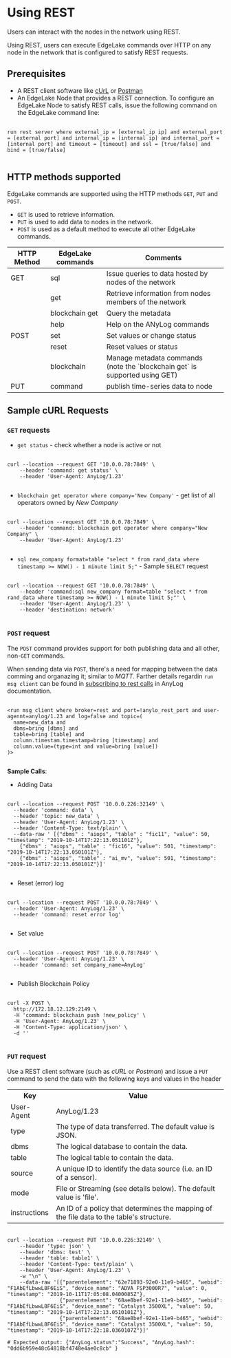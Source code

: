  # Using REST

Users can interact with the nodes in the network using REST.

Using REST, users can execute EdgeLake commands over HTTP on any node in the network that is configured to satisfy REST 
requests.

## Prerequisites
* A REST client software like [cUrL](https://man7.org/linux/man-pages/man1/curl.1.html) or [Postman](https://www.postman.com/)
* An EdgeLake Node that provides a REST connection. To configure an EdgeLake Node to satisfy REST calls, issue the 
following command on the EdgeLake command line:
<pre>
    <code>
run rest server where external_ip = [external_ip ip] and external_port = [external port] and internal_ip = [internal ip] and internal_port = [internal port] and timeout = [timeout] and ssl = [true/false] and bind = [true/false] 
    </code>
</pre>

## HTTP methods supported
EdgeLake commands are supported using the HTTP methods `GET`, `PUT` and `POST`.

* `GET` is used to retrieve information.  
* `PUT` is used to add data to nodes in the network.  
* `POST` is used as a default method to execute all other EdgeLake commands.  

<table>
  <thead>
    <tr>
      <th>HTTP Method</th>
      <th>EdgeLake commands</th>
      <th>Comments</th>
    </tr>
  </thead>
  <tbody>
    <tr>
      <td>GET</td>
      <td>sql</td>
      <td>Issue queries to data hosted by nodes of the network</td>
    </tr>
    <tr>
      <td></td>
      <td>get</td>
      <td>Retrieve information from nodes members of the network</td>
    </tr>
    <tr>
      <td></td>
      <td>blockchain get</td>
      <td>Query the metadata</td>
    </tr>
    <tr>
      <td></td>
      <td>help</td>
      <td>Help on the ANyLog commands</td>
    </tr>
    <tr>
      <td>POST</td>
      <td>set</td>
      <td>Set values or change status</td>
    </tr>
    <tr>
      <td></td>
      <td>reset</td>
      <td>Reset values or status</td>
    </tr>
    <tr>
      <td></td>
      <td>blockchain</td>
      <td>Manage metadata commands (note the `blockchain get` is supported using GET)</td>
    </tr>
    <tr>
      <td>PUT</td>
      <td>command</td>
      <td>publish time-series data to node</td>
    </tr>
  </tbody>
</table>

## Sample cURL Requests

### `GET` requests 

* `get status` - check whether a node is active or not
<pre>
    <code>
curl --location --request GET '10.0.0.78:7849' \
    --header 'command: get status' \
    --header 'User-Agent: AnyLog/1.23'
    </code>
</pre>
* `blockchain get operator where company='New Company'` - get list of all operators owned by _New Company_
<pre>
    <code>
curl --location --request GET '10.0.0.78:7849' \
    --header 'command: blockchain get operator where company="New Company" \
    --header 'User-Agent: AnyLog/1.23'
    </code>
</pre> 
* `sql new_company format=table "select * from rand_data where timestamp >= NOW() - 1 minute limit 5;"` -
Sample `SELECT` request
<pre>
    <code> 
curl --location --request GET '10.0.0.78:7849' \
    --header 'command:sql new_company format=table "select * from rand_data where timestamp >= NOW() - 1 minute limit 5;"' \
    --header 'User-Agent: AnyLog/1.23' \
    --header 'destination: network'
    </code>
</pre> 

### `POST` request

The `POST` command provides support for both publishing data and all other, non-`GET` commands. 

When sending data via `POST`, there's a need for mapping between the data comming and organazing it; similar to _MQTT_. 
Farther details regardin `run msg client` can be found in [subscribing to rest calls](https://github.com/AnyLog-co/documentation/blob/master/using%20rest.md#subscribing-to-rest-calls)
in AnyLog documentation. 

<pre>
    <code>
&lt;run msg client where broker=rest and port=!anylo_rest_port and user-agennt=anylog/1.23 and log=false and topic=(
  name=new_data and 
  dbms=bring [dbms] and 
  table=bring [table] and 
  column.timestam.timestamp=bring [timestamp] and 
  column.value=(type=int and value=bring [value]) 
)&gt;
    </code>
</pre>

**Sample Calls**:
* Adding Data
<pre>
    <code>
curl --location --request POST '10.0.0.226:32149' \
  --header 'command: data' \
  --header 'topic: new_data' \
  --header 'User-Agent: AnyLog/1.23' \
  --header 'Content-Type: text/plain' \
  --data-raw ' [{"dbms" : "aiops", "table" : "fic11", "value": 50, "timestamp": "2019-10-14T17:22:13.051101Z"},
    {"dbms" : "aiops", "table" : "fic16", "value": 501, "timestamp": "2019-10-14T17:22:13.050101Z"},
    {"dbms" : "aiops", "table" : "ai_mv", "value": 501, "timestamp": "2019-10-14T17:22:13.050101Z"}]'
    </code>
</pre>

* Reset (error) log
<pre>
    <code>
curl --location --request POST '10.0.0.78:7849' \
  --header 'User-Agent: AnyLog/1.23' \
  --header 'command: reset error log'
    </code>
</pre>

* Set value 
<pre>
    <code>
curl --location --request POST '10.0.0.78:7849' \
  --header 'User-Agent: AnyLog/1.23' \
  --header 'command: set company_name=AnyLog'
    </code>
</pre>

* Publish Blockchain Policy 
<pre>
    <code>
curl -X POST \
  http://172.18.12.129:2149 \
  -H 'command: blockchain push !new_policy' \
  -H 'User-Agent: AnyLog/1.23' \
  -H 'Content-Type: application/json' \
  -d '<new_policy={"panel": {"name": "panel 1", "city": "Los Angeles, CA", "loc": "33.8121, -117.91899", "owner": "AFG"}}>'
    </code>
</pre>


### `PUT` request

Use a REST client software (such as _cURL_ or _Postman_) and issue a `PUT` command to send the data with the following 
keys and values in the header

<table>
  <tr>
    <th>Key</th>
    <th>Value</th>
  </tr>
  <tr>
    <td>User-Agent</td>
    <td>AnyLog/1.23</td>
  </tr>
  <tr>
    <td>type</td>
    <td>The type of data transferred. The default value is JSON.</td>
  </tr>
  <tr>
    <td>dbms</td>
    <td>The logical database to contain the data.</td>
  </tr>
  <tr>
    <td>table</td>
    <td>The logical table to contain the data.</td>
  </tr>
  <tr>
    <td>source</td>
    <td>A unique ID to identify the data source (i.e. an ID of a sensor).</td>
  </tr>
  <tr>
    <td>mode</td>
    <td>File or Streaming (see details below). The default value is 'file'.</td>
  </tr>
  <tr>
    <td>instructions</td>
    <td>An ID of a policy that determines the mapping of the file data to the table's structure.</td>
  </tr>
</table>

<pre>
    <code>
curl --location --request PUT '10.0.0.226:32149' \
    --header 'type: json' \
    --header 'dbms: test' \
    --header 'table: table1' \
    --header 'Content-Type: text/plain' \
    --header 'User-Agent: AnyLog/1.23' \
    -w "\n" \ 
    --data-raw '[{"parentelement": "62e71893-92e0-11e9-b465", "webid": "F1AbEfLbwwL8F6EiS", "device_name": "ADVA FSP3000R7", "value": 0, "timestamp": "2019-10-11T17:05:08.0400085Z"}, 
                 {"parentelement": "68ae8bef-92e1-11e9-b465", "webid": "F1AbEfLbwwL8F6EiS", "device_name": "Catalyst 3500XL", "value": 50, "timestamp": "2019-10-14T17:22:13.0510101Z"}, 
                 {"parentelement": "68ae8bef-92e1-11e9-b465", "webid": "F1AbEfLbwwL8F6EiS", "device_name": "Catalyst 3500XL", "value": 50, "timestamp": "2019-10-14T17:22:18.0360107Z"}]' 

# Expected output: {"AnyLog.status":"Success", "AnyLog.hash": "0dd6b959e48c64818bf4748e4ae0c8cb" }
    </code>
</pre>









 
 
